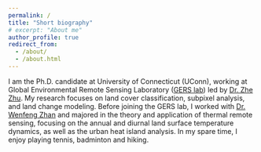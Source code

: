 ```yaml
---
permalink: /
title: "Short biography"
# excerpt: "About me"
author_profile: true
redirect_from: 
  - /about/
  - /about.html
---
```


I am the Ph.D. candidate at University of Connecticut (UConn), working at Global Environmental Remote Sensing Laboratory ([GERS lab](https://gerslab.uconn.edu/)) led by [Dr. Zhe Zhu](https://nre.uconn.edu/zhe-zhu/). My research focuses on land cover classification, subpixel analysis, and land change modeling. Before joining the GERS lab, I worked with [Dr. Wenfeng Zhan](https://scholar.google.com.hk/citations?user=-VRcMboAAAAJ&hl=en) and majored in the theory and application of thermal remote sensing, focusing on the annual and diurnal land surface temperature dynamics, as well as the urban heat island analysis. In my spare time, I enjoy playing tennis, badminton and hiking.

<!---
How to edit your site's GitHub repository
------
Many people use a git client to create files on their local computer and then push them to GitHub's servers. If you are not familiar with git, you can directly edit these configuration and markdown files directly in the github.com interface. Navigate to a file (like [this one](https://github.com/academicpages/academicpages.github.io/blob/master/_talks/2012-03-01-talk-1.md) and click the pencil icon in the top right of the content preview (to the right of the "Raw | Blame | History" buttons). You can delete a file by clicking the trashcan icon to the right of the pencil icon. You can also create new files or upload files by navigating to a directory and clicking the "Create new file" or "Upload files" buttons. 

Example: editing a markdown file for a talk
![Editing a markdown file for a talk](/images/editing-talk.png)

For more info
------
More info about configuring academicpages can be found in [the guide](https://academicpages.github.io/markdown/). The [guides for the Minimal Mistakes theme](https://mmistakes.github.io/minimal-mistakes/docs/configuration/) (which this theme was forked from) might also be helpful.
--->
